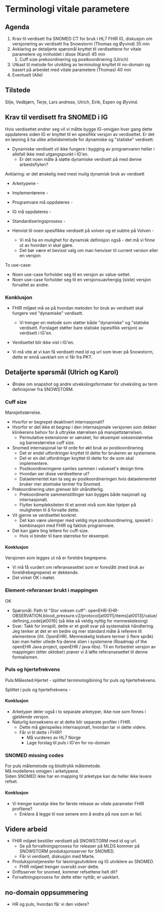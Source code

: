 # Terminologi vitale parametere

## Agenda

1. Krav til verdisett fra SNOMED CT for bruk i HL7 FHIR IG, diskusjon om versjonering av verdisett fra Snowstorm (Thomas og Øyvind) 35 min
1. Avklaring av detaljerte spørsmål knyttet til verdisettene for vitale parametere og innholdet i disse (Karol) 45 min
   1. Cuff size prekoordinering og postkoordinering (Ulrich)
1. Utkast til metode for utvikling av terminologi knyttet til no-domain og basert på arbeidet med vitale parametere (Thomas) 40 min
1. Eventuelt (Alle)

## Tilstede

Silje, Vedbjørn, Terje, Lars andreas, Ulrich, Eirik, Espen og Øyvind.

## Krav til verdisett fra SNOMED i IG

Hvis verdisettet endrer seg vil vi måtte bygge IG-omigjen hver gang dette oppdateres siden IG er knyttet til en spesifikk versjon av verdisettet.
Er det en løsning å ha ulike arbeidsmetode for dynamiske og "statiske" verdisett.  

* Dynamiske verdisett vil ikke fungere i bygging av programvaren heller i allefall ikke med utgangspunkt i IG'en.
  * Er det noen måte å støtte dynamiske verdisett på med denne arbeidsflyten?

Avklaring: er det ønskelig med mest mulig dynamisk bruk av verdisett  

* Arketypene - 
* Implementørene - 
* Programvare må oppdateres - 
* IG må oppdateres - 
* Standardiseringsprosess - 

* Henvist til noen spesifikke verdisett på volven og et subtre på Volven -  
  * Vi må ha en mulighet for dynamisk definisjon også - det må vi finne ut av hvordan vi skal gjøre.
  * Det bør være et bevisst valg om man henviser til current version eller en versjon

To use-case:  

* Noen use-case forholder seg til en versjon av value-settet.
* Noen use-case forholder seg til en versjonsuavhengig (siste) versjon forvaltet av andre.  

### Konklusjon

* FHIR miljøet må se på hvordan metoden for bruk av verdisett skal fungere ved "dynamiske" verdisett.
  * Vi trenger en metode som støtter både "dynamiske" og "statiske verdisett. Forslaget støtter bare statiske (spesifikk versjon) av verdisett i IG'en.

* Verdisettet blir ikke vist i IG'en.
* Vi må vite at vi kan få verdisett med id og url som lever på Snowstorm, dette er ennå uavklart om vi får fra PKT.

## Detaljerte spørsmål (Ulrich og Karol)

* Ønske om snapshot og andre utvekslingsformater for utveksling av term definisjoner fra SNOWSTORM.

### Cuff size

Mansjettstørrelse.

* Hvorfor er begrepet deaktivert internasjonalt?
* Hvorfor er det ikke et begrep i den internasjonale versjonen som dekker klinikerens behov for å uttrykke størrelsen på mansjettstørrelsen.
  * Permutative extensioner er uønsket, for eksempel voksenstørrelse og barnestørrelse cuff size.
* Snomed internasjonal tar til orde for økt bruk av postkoordinering
  * Det er endel utfordringer knyttet til dette for brukeren av systemene.
  * Det er en del utfordringer knyttet til dette for de som skal implementere.
  * Postkoordineringene samles sammen i valueset's design time.
  * Hvordan ser disse verdisettene ut?
  * Dataelementet kan ta seg av postkoordineringen hvis dataelementet bruker mer atomiske termer fra Snomed.
* Prekoordinering uten grenser blir uhåndterlig.
  * Prekoordinerte sammenstillinger kan bygges både nasjonalt og internasjonalt.
  * Flytter kompleksiteten til et annet nivå som ikke hjelper på muligheten til å forvalte dette.
* Vil gjerne se verdisettet konkret.
  * Det kan være ulemper med veldig mye postkoordinering, spesielt i kombinasjon med FHIR og faktisk programvare.
* Det kan gjøre ting lettere for cuff-size.
  * Hvis vi binder til bare størrelse for eksempel.

#### Konklusjon

Versjonen som legges ut nå er foreldre begrepene.  

* Vi må få vurdert om referansesettet som er foreslått (med bruk av foreldrebegrepene) er dekkende.  
* Det virket OK i møtet.  

### Element-referanser brukt i mappingen

OK

* Spørsmål: Path til "Stor voksen cuff": openEHR-EHR-OBSERVATION.blood_pressure.v2/protocol[at0011]/items[at0013]/value/defining_code[at0016] (så ikke så veldig nyttig for menneskelesing)
* Svar: Takk for innspill, dette er et godt svar på systematisk håndtering. Jeg tenker at det er en bedre og mer standard måte å referere til elementene (iht. OpenEHR). Menneskelig lesbare termer (i flere språk) kan man heller utlede fra denne stien i systemene (Roadmap of the openEHR Java project, openEHR / java-libs). Til en forbedret versjon av mappingen (etter oktober) prøver vi å løfte referansesettet til denne formalismen.  

### Puls og hjertefrekvens

Puls:Målested:Hjertet - splittet terminologibining for puls og hjertefrekvens.

Splittet i puls og hjertefrekvens -  

#### Konklusjon

* Arketyper deler også i to separate arketyper, ikke noe som finnes i gjeldende versjon.
* Naturlig konsekvens er at dette blir separate profiler i FHIR.
  * Dette må gjenspeiles internasjonalt, hvordan tar vi dette videre.
  * Får vi til dette i FHIR?  
    * Må vurderes av HL7 Norge  
    * Lage forslag til puls i IG'en for no-domain  

### SNOMED missing codes

For puls målemetode og blodtrykk målemetode.  
Må modelleres omigjen i arketypene.  
Siden SNOMED ikke har en mapping til arketype kan de heller ikke levere refset.

#### Konklusjon

* Vi trenger kanskje ikke for første release av vitale parameter FHIR profilene?
  * Enklere å legge til noe senere enn å endre på noe som er feil.

## Videre arbeid

* FHIR miljøet bestiller verdisett på SNOWSTORM med id og url.
  * Se på forvaltningsprosess for releaser på MLDS kommer på SNOWSTORM produksjonsserver for SNOMED.
  * Får vi verdisett, diskusjon med Marte.
* Produksjonstjenester for løsningsutviklere og IG utviklere av SNOMED.
  * FHIR miljøet trenger oversikt over dette.
* Driftsserver for snomed, kommer refsettene helt dit?
* Forvaltningsprosess for dette etter nyttår, er uavklart.

## no-domain oppsummering

* HR og puls, hvordan får vi den videre?
